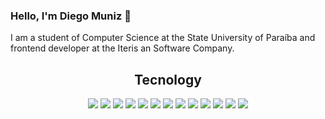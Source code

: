 ### Hello, I'm Diego Muniz 👋

I am a student of Computer Science at the State University of Paraíba and frontend developer at the Iteris an Software Company.

<h2 align="center" id="#tecnology">Tecnology</h2>
<div align="center">
<img src="https://img.shields.io/badge/Ubuntu-E95420?style=for-the-badge&logo=ubuntu&logoColor=white&color=E95420" />
<img src="https://img.shields.io/badge/visualstudiocode%20-%23007ACC.svg?&style=for-the-badge&logo=visual%20studio%20code&logoColor=white&color=004466">
<img src="https://img.shields.io/badge/react%20-%2320232a.svg?&style=for-the-badge&logo=react&logoColor=%2361DAFB"/>
<img src="https://img.shields.io/badge/git%20-%23F05033.svg?&style=for-the-badge&logo=git&logoColor=white"/>
<img src="https://img.shields.io/badge/typescript%20-%23007ACC.svg?&style=for-the-badge&logo=typescript&logoColor=white">
<img src="https://img.shields.io/badge/figma%20-%23F24E1E.svg?&style=for-the-badge&logo=figma&logoColor=white&color=000000"/>
<img src="https://img.shields.io/badge/node.js%20-%2343853D.svg?&style=for-the-badge&logo=node.js&logoColor=white&color=026e00">
<img src="https://img.shields.io/badge/redux%20-%23007ACC.svg?&style=for-the-badge&logo=redux&logoColor=white&color=990099">
<img src="https://img.shields.io/badge/primereact%20-%23007ACC.svg?&style=for-the-badge&logo=react&logoColor=white&color=004466">
<img src="https://img.shields.io/badge/material%20ui%20-%230081CB.svg?&style=for-the-badge&logo=material-ui&logoColor=white"/>
<img src="https://img.shields.io/badge/Nestjs-%23E0234E.svg?&style=for-the-badge&logo=nestjs&logoColor=white">
<img src="https://img.shields.io/badge/mongodb%20-%2343853D.svg?&style=for-the-badge&logo=mongodb&logoColor=ffffff&color=13aa52">
<img src="https://img.shields.io/badge/-cypress-%23E5E5E5?style=for-the-badge&logo=cypress&logoColor=058a5e">
</div>

